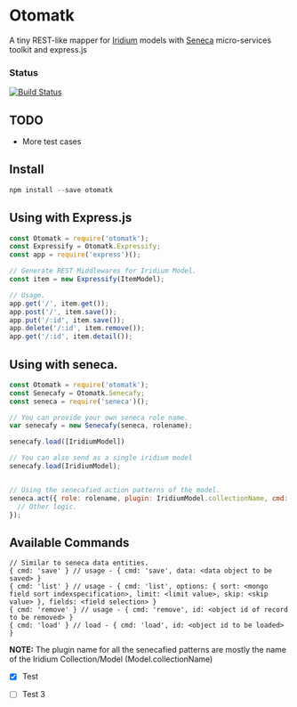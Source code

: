 # Otomatk

A tiny REST-like mapper for [Iridium](http://sierrasoftworks.github.io/Iridium/) models with [Seneca](http://senecajs.org/) micro-services toolkit and express.js

### Status
[![Build Status](https://travis-ci.org/peek4y/otomatk.svg?branch=master)](https://travis-ci.org/peek4y/otomatk)
## TODO
* More test cases

## Install

```javascript
npm install --save otomatk
```

## Using with Express.js

```javascript
const Otomatk = require('otomatk');
const Expressify = Otomatk.Expressify;
const app = require('express')();

// Generate REST Middlewares for Iridium Model.
const item = new Expressify(ItemModel);

// Usage.
app.get('/', item.get());
app.post('/', item.save());
app.put('/:id', item.save());
app.delete('/:id', item.remove());
app.get('/:id', item.detail());
```

## Using with seneca.
```javascript
const Otomatk = require('otomatk');
const Senecafy = Otomatk.Senecafy;
const seneca = require('seneca')();

// You can provide your own seneca role name.
var senecafy = new Senecafy(seneca, rolename);

senecafy.load([IridiumModel]) 

// You can also send as a single iridium model
senecafy.load(IridiumModel);


// Using the senecafied action patterns of the model.
seneca.act({ role: rolename, plugin: IridiumModel.collectionName, cmd: 'list' }, (err, data) => {
  // Other logic.  
}); 
```

## Available Commands
```
// Similar to seneca data entities.
{ cmd: 'save' } // usage - { cmd: 'save', data: <data object to be saved> }
{ cmd: 'list' } // usage - { cmd: 'list', options: { sort: <mongo field sort indexspecification>, limit: <limit value>, skip: <skip value> }, fields: <field selection> } 
{ cmd: 'remove' } // usage - { cmd: 'remove', id: <object id of record to be removed> }
{ cmd: 'load' } // load - { cmd: 'load', id: <object id to be loaded> }
```

**NOTE:** The plugin name for all the senecafied patterns are mostly the name of the Iridium Collection/Model (Model.collectionName)


- [x] Test
- [ ] Test 3

